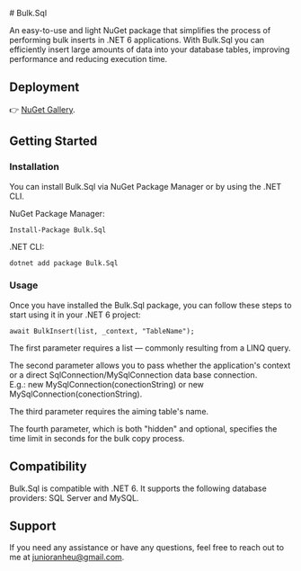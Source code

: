 ﻿﻿# Bulk.Sql

An easy-to-use and light NuGet package that simplifies the process of performing bulk inserts in .NET 6 applications. With Bulk.Sql you can efficiently insert large amounts of data into your database tables, improving performance and reducing execution time.

## Deployment

👉 [NuGet Gallery](https://www.nuget.org/packages/Bulk.Sql/).

## Getting Started
### Installation

You can install Bulk.Sql via NuGet Package Manager or by using the .NET CLI.

NuGet Package Manager:

```
Install-Package Bulk.Sql
```

.NET CLI:

```
dotnet add package Bulk.Sql
```

### Usage

Once you have installed the Bulk.Sql package, you can follow these steps to start using it in your .NET 6 project:

```
await BulkInsert(list, _context, "TableName");
```

The first parameter requires a list — commonly resulting from a LINQ query.

The second parameter allows you to pass whether the application's context or a direct SqlConnection/MySqlConnection data base connection.<br/>
E.g.: new MySqlConnection(conectionString) or new MySqlConnection(conectionString).

The third parameter requires the aiming table's name.

The fourth parameter, which is both "hidden" and optional, specifies the time limit in seconds for the bulk copy process.

## Compatibility

Bulk.Sql is compatible with .NET 6. It supports the following database providers: SQL Server and MySQL.

## Support

If you need any assistance or have any questions, feel free to reach out to me at junioranheu@gmail.com.
